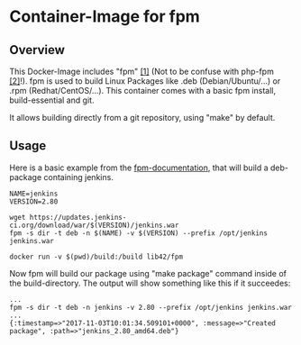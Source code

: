 # Container-Image for fpm
## Overview
This Docker-Image includes "fpm" [[1]](https://fpm.readthedocs.io/en/latest/) (Not to be confuse with php-fpm [[2]](https://php-fpm.org/)!). fpm is used to build Linux Packages like .deb (Debian/Ubuntu/...) or .rpm (Redhat/CentOS/...). This container comes with a basic fpm install, build-essential and git. 

It allows building directly from a git repository, using "make" by default.

## Usage
Here is a basic example from the [fpm-documentation](https://fpm.readthedocs.io/en/latest/use-cases/files.html), that will build a deb-package containing jenkins.

```
NAME=jenkins
VERSION=2.80

wget https://updates.jenkins-ci.org/download/war/$(VERSION)/jenkins.war
fpm -s dir -t deb -n $(NAME) -v $(VERSION) --prefix /opt/jenkins jenkins.war
```

```
docker run -v $(pwd)/build:/build lib42/fpm 
```

Now fpm will build our package using "make package" command inside of the build-directory.
The output will show something like this if it succeedes:
```
...
fpm -s dir -t deb -n jenkins -v 2.80 --prefix /opt/jenkins jenkins.war
...
{:timestamp=>"2017-11-03T10:01:34.509101+0000", :message=>"Created package", :path=>"jenkins_2.80_amd64.deb"}
```
